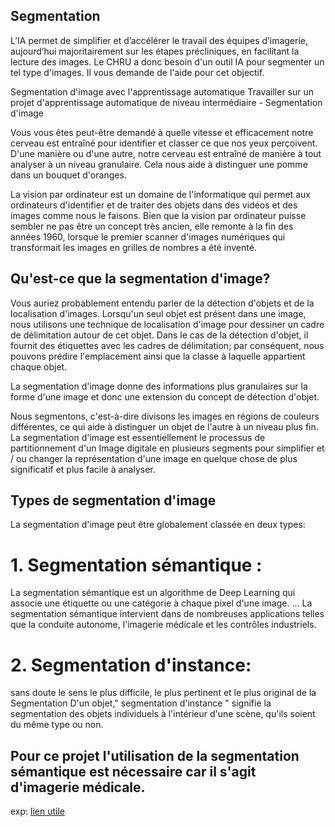 ## Segmentation
L’IA permet de simplifier et d’accélérer le travail des équipes d’imagerie, aujourd’hui majoritairement sur les étapes précliniques, en facilitant la lecture des images. Le CHRU a donc besoin d'un outil IA pour segmenter un tel type d'images. Il vous demande de l'aide pour cet objectif.

Segmentation d'image avec l'apprentissage automatique
Travailler sur un projet d'apprentissage automatique de niveau intermédiaire - Segmentation d'image

Vous vous êtes peut-être demandé à quelle vitesse et efficacement notre cerveau est entraîné pour identifier et classer ce que nos yeux perçoivent. D'une manière ou d'une autre, notre cerveau est entraîné de manière à tout analyser à un niveau granulaire. Cela nous aide à distinguer une pomme dans un bouquet d'oranges.

La vision par ordinateur est un domaine de l'informatique qui permet aux ordinateurs d'identifier et de traiter des objets dans des vidéos et des images comme nous le faisons. Bien que la vision par ordinateur puisse sembler ne pas être un concept très ancien, elle remonte à la fin des années 1960, lorsque le premier scanner d'images numériques qui transformait les images en grilles de nombres a été inventé.

## Qu'est-ce que la segmentation d'image?
Vous auriez probablement entendu parler de la détection d'objets et de la localisation d'images. Lorsqu'un seul objet est présent dans une image, nous utilisons une technique de localisation d'image pour dessiner un cadre de délimitation autour de cet objet. Dans le cas de la détection d'objet, il fournit des étiquettes avec les cadres de délimitation; par conséquent, nous pouvons prédire l'emplacement ainsi que la classe à laquelle appartient chaque objet.

La segmentation d'image donne des informations plus granulaires sur la forme d'une image et donc une extension du concept de détection d'objet.

Nous segmentons, c'est-à-dire divisons les images en régions de couleurs différentes, ce qui aide à distinguer un objet de l'autre à un niveau plus fin.
La segmentation  d'image  est essentiellement le processus de partitionnement d'un Image digitale en plusieurs segments pour simplifier et / ou changer la représentation d'une image en quelque chose de plus significatif et plus facile à analyser.

## Types de segmentation d'image
La segmentation d'image peut être globalement classée en deux types:


# 1. Segmentation sémantique :
La segmentation sémantique est un algorithme de Deep Learning qui associe une étiquette ou une catégorie à chaque pixel d'une image. ... La segmentation sémantique intervient dans de nombreuses applications telles que la conduite autonome, l'imagerie médicale et les contrôles industriels.


# 2. Segmentation d'instance:
sans doute le sens le plus difficile, le plus pertinent et le plus original de la Segmentation D'un objet," segmentation d'instance " signifie la segmentation des objets individuels à l'intérieur d'une scène, qu'ils soient du même type ou non.


## Pour ce projet l'utilisation  de la segmentation sémantique est nécessaire car il s'agit d'imagerie médicale.
exp:
[lien utile](https://www.quantmetry.com/blog/deep-learning-diagnostic-imagerie-medicale/)

